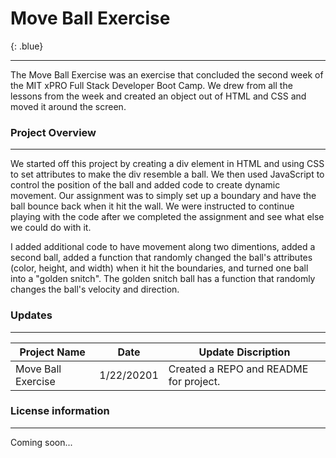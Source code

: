 <style>
.blue {
  color: blue;
}
</style>

# Move Ball Exercise
{: .blue}
___

The Move Ball Exercise was an exercise that concluded the second week of the MIT xPRO Full Stack Developer Boot Camp. We drew from all the lessons from the week and created an object out of HTML and CSS and moved it around the screen.

### Project Overview
___

We started off this project by creating a div element in HTML and using CSS to set attributes to make the div resemble a ball. We then used JavaScript to control the position of the ball and added code to create dynamic movement. Our assignment was to simply set up a boundary and have the ball bounce back when it hit the wall. We were instructed to continue playing with the code after we completed the assignment and see what else we could do with it. 

I added additional code to have movement along two dimentions, added a second ball, added a function that randomly changed the ball's attributes (color, height, and width) when it hit the boundaries, and turned one ball into a "golden snitch". The golden snitch ball has a function that randomly changes the ball's velocity and direction. 

### Updates
___

Project Name | Date | Update Discription
-------------|------|--------------------
Move Ball Exercise | 1/22/20201 | Created a REPO and README for project.

### License information

___

Coming soon... <br>
